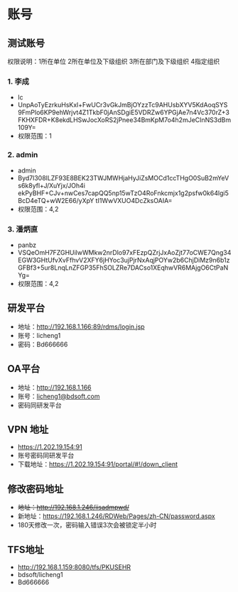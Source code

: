 # 账号

## 测试账号

权限说明：1所在单位 2所在单位及下级组织 3所在部门及下级组织 4指定组织

### 1. 李成

- lc
- UnpAoTyEzrkuHsKxl+FwUCr3vGkJmBjOYzzTc9AHUsbXYV5KdAoqSYS9FmPlo6KP9ehWrjvt4Z1TkbF0jAnSDgiE5VDRZw6YPGjAe7n4Vc370rZ+3FKHXFDR+K8ekdLHSwJocXoRS2jPnee34BmKpM7o4h2mJeCInNS3dBm109Y=
- 权限范围：1

### 2. admin

- admin
- Byd7l308lLZF93E8BEK23TWJMWHjaHyJiZsMOCd1ccTHgO0SuB2mYeVs6k8yfl+J/XuYjx/JOh4i ekPyBHF+CJv+nwCes7capQQ5np15wTzO4RoFnkcmjx1g2psfw0k64lgi5BcD4eTQ+wW2E66/yXpY tI1WwVXUO4DcZksOAIA=
- 权限范围：4,2

 

### 3. 潘炳直

- panbz
- VSQeOmH7FZGHUilwWMkw2nrDlo97xFEzpQZrjJxAoZjt77oCWE7Qng34EGW3GHtUfvXvFfhvV2XFY6jHYoc3ujPjrNxAqjPOYw2b6ChjDiMz9n6b1zGFBf3+5ur8LnqLnZFGP35FhSOLZRe7DACso1XEqhwVR6MAjgO6CtPaNYg=
- 权限范围：4,2







## 研发平台

- 地址：http://192.168.1.166:89/rdms/login.jsp
- 账号：licheng1
- 密码：Bd666666

## OA平台

- 地址：http://192.168.1.166
- 账号：licheng1@bdsoft.com
- 密码同研发平台



## VPN 地址

- https://1.202.19.154:91
- 账号密码同研发平台
- 下载地址：https://1.202.19.154:91/portal/#!/down_client

## 修改密码地址

- ~~地址：http://192.168.1.246/iisadmpwd/~~
- 新地址：https://192.168.1.246/RDWeb/Pages/zh-CN/password.aspx
- 180天修改一次，密码输入错误3次会被锁定半小时

## TFS地址

- http://192.168.1.159:8080/tfs/PKUSEHR
- bdsoft/licheng1
- Bd666666

